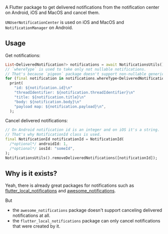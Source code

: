 A Flutter package to get delivered notifications from the notification center on Android, iOS and MacOS and cancel them.

`UNUserNotificationCenter` is used on iOS and MacOS and `NotificationManager` on Android.

## Usage
Get notifications:
```dart 
List<DeliveredNotification?> notifications = await NotificationsUtils().getDeliveredNotifications();
// `whereType` is used to take only not nullable notifications. 
// That's because `pigeon` package doesn't support non-nullable generic types.
for (final notification in notifications.whereType<DeliveredNotification>())
  print(
    "id: ${notification.id}\n"
    "threadIdentifier: ${notification.threadIdentifier}\n"
    "title: ${notification.title}\n"
    "body: ${notification.body}\n"
    "payload map: ${notification.payload}\n",
  );
```

Cancel delivered notifications:
```dart
// On Android notification id is an integer and on iOS it's a string.
// That's why NotificationId class is used.
final NotificationId notificationId = NotificationId(
  /*optional*/ androidId: 1,
  /*optional*/ iosId: "someId",
);
NotificationsUtils().removeDeliveredNotifications([notificationId]);
```

## Why is it exists?
Yeah, there is already great packages for notifications such as 
[flutter_local_notifications](https://pub.dev/packages/flutter_local_notifications) and 
[awesome_notifications](https://pub.dev/packages/awesome_notifications).

But
- the `awesome_notifications` package doesn't support canceling delivered notifications at all.
- the `flutter_local_notifications` package can only cancel notifications that were created by it.
